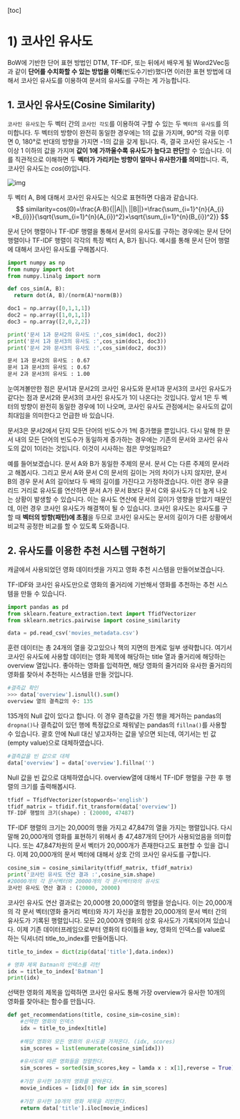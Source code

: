 [toc]

# 1) 코사인 유사도 

BoW에 기반한 단어 표현 방법인 DTM, TF-IDF, 또는 뒤에서 배우게 될 Word2Vec등과 같이 **단어를 수치화할 수 있는 방법을 이해**(빈도수기반)했다면 이러한 표현 방법에 대해서 코사인 유사도를 이용하여 문서의 유사도를 구하는 게 가능합니다.



## **1. 코사인 유사도(Cosine Similarity)**

`코사인 유사도`는 두 벡터 간의 `코사인 각도`를 이용하여 구할 수 있는 두 `벡터의 유사도`를 의미합니다. 두 벡터의 방향이 완전히 동일한 경우에는 1의 값을 가지며, 90°의 각을 이루면 0, 180°로 반대의 방향을 가지면 -1의 값을 갖게 됩니다. 즉, 결국 코사인 유사도는 -1 이상 1 이하의 값을 가지며 **값이 1에 가까울수록 유사도가 높다고 판단**할 수 있습니다. 이를 직관적으로 이해하면 두 **벡터가 가리키는 방향이 얼마나 유사한가를 의미**합니다. 즉, 코사인 유사도는 $cos(Θ)$입니다.

![img](https://wikidocs.net/images/page/24603/%EC%BD%94%EC%82%AC%EC%9D%B8%EC%9C%A0%EC%82%AC%EB%8F%84.PNG)

두 벡터 A, B에 대해서 코사인 유사도는 식으로 표현하면 다음과 같습니다.
$$
similarity=cos(Θ)=\frac{A⋅B}{||A||\ ||B||}=\frac{\sum_{i=1}^{n}{A_{i}×B_{i}}}{\sqrt{\sum_{i=1}^{n}(A_{i})^2}×\sqrt{\sum_{i=1}^{n}(B_{i})^2}}
$$


문서 단어 행렬이나 TF-IDF 행렬을 통해서 문서의 유사도를 구하는 경우에는 문서 단어 행렬이나 TF-IDF 행렬이 각각의 특징 벡터 A, B가 됩니다. 예시를 통해 문서 단어 행렬에 대해서 코사인 유사도를 구해봅시다.

```python
import numpy as np
from numpy import dot
from numpy.linalg import norm

def cos_sim(A, B):
  return dot(A, B)/(norm(A)*norm(B))

doc1 = np.array([0,1,1,1])
doc2 = np.array([1,0,1,1])
doc3 = np.array([2,0,2,2])

print('문서 1과 문서2의 유사도 :',cos_sim(doc1, doc2))
print('문서 1과 문서3의 유사도 :',cos_sim(doc1, doc3))
print('문서 2와 문서3의 유사도 :',cos_sim(doc2, doc3))
```

```tex
문서 1과 문서2의 유사도 : 0.67
문서 1과 문서3의 유사도 : 0.67
문서 2과 문서3의 유사도 : 1.00
```

눈여겨볼만한 점은 문서1과 문서2의 코사인 유사도와 문서1과 문서3의 코사인 유사도가 같다는 점과 문서2와 문서3의 코사인 유사도가 1이 나온다는 것입니다. 앞서 1은 두 벡터의 방향이 완전히 동일한 경우에 1이 나오며, 코사인 유사도 관점에서는 유사도의 값이 최대임을 의미한다고 언급한 바 있습니다.

문서3은 문서2에서 단지 모든 단어의 빈도수가 1씩 증가했을 뿐입니다. 다시 말해 한 문서 내의 모든 단어의 빈도수가 동일하게 증가하는 경우에는 기존의 문서와 코사인 유사도의 값이 1이라는 것입니다. 이것이 시사하는 점은 무엇일까요?

예를 들어보겠습니다. 문서 A와 B가 동일한 주제의 문서. 문서 C는 다른 주제의 문서라고 해봅시다. 그리고 문서 A와 문서 C의 문서의 길이는 거의 차이가 나지 않지만, 문서 B의 경우 문서 A의 길이보다 두 배의 길이를 가진다고 가정하겠습니다. 이런 경우 유클리드 거리로 유사도를 연산하면 문서 A가 문서 B보다 문서 C와 유사도가 더 높게 나오는 상황이 발생할 수 있습니다. 이는 유사도 연산에 문서의 길이가 영향을 받았기 때문인데, 이런 경우 코사인 유사도가 해결책이 될 수 있습니다. 코사인 유사도는 유사도를 구할 때 **벡터의 방향(패턴)에 초점**을 두므로 코사인 유사도는 문서의 길이가 다른 상황에서 비교적 공정한 비교를 할 수 있도록 도와줍니다.



## 2. 유사도를 이용한 추천 시스템 구현하기

캐글에서 사용되었던 영화 데이터셋을 가지고 영화 추천 시스템을 만들어보겠습니다.

TF-IDF와 코사인 유사도만으로 영화의 줄거리에 기반해서 영화를 추천하는 추천 시스템을 만들 수 있습니다.

```python
import pandas as pd
from sklearn.feature_extraction.text import TfidfVectorizer
from sklearn.metrics.pairwise import cosine_similarity

data = pd.read_csv('movies_metadata.csv')
```

훈련 데이터는 총 24개의 열을 갖고있으나 책의 지면의 한계로 일부 생략합니다. 여기서 코사인 유사도에 사용할 데이터는 영화 제목에 해당하는 title 열과 줄거리에 해당하는 overview 열입니다. 좋아하는 영화를 입력하면, 해당 영화의 줄거리와 유사한 줄거리의 영화를 찾아서 추천하는 시스템을 만들 것입니다.

```python
#결측값 확인
>>> data['overview'].isnull().sum()
overview 열의 결측값의 수: 135
```

135개의 Null 값이 있다고 합니다. 이 경우 결측값을 가진 행을 제거하는 pandas의 `dropna()`나 결측값이 있던 행에 특정값으로 채워넣는 pandas의 `fillna()`를 사용할 수 있습니다. 괄호 안에 Null 대신 넣고자하는 값을 넣으면 되는데, 여기서는 빈 값(empty value)으로 대체하였습니다.

```python
#결측값을 빈 값으로 대체
data['overview'] = data['overview'].fillna('')
```

Null 값을 빈 값으로 대체하였습니다. overview열에 대해서 TF-IDF 행렬을 구한 후 행렬의 크기를 출력해봅시다.

```python
tfidf = TfidfVectorizer(stopwords='english')
tfidf_matrix = tfidif.fit_transform(data['overview'])
TF-IDF 행렬의 크기(shape) : (20000, 47487)    
```

TF-IDF 행렬의 크기는 20,000의 행을 가지고 47,847의 열을 가지는 행렬입니다. 다시 말해 20,000개의 영화를 표현하기 위해서 총 47,487개의 단어가 사용되었음을 의미합니다. 또는 47,847차원의 문서 벡터가 20,000개가 존재한다고도 표현할 수 있을 겁니다. 이제 20,000개의 문서 벡터에 대해서 상호 간의 코사인 유사도를 구합니다.

```python
cosine_sim = cosine_similarity(tfidf_matrix, tfidf_matrix)
print('코사인 유사도 연산 결과 :',cosine_sim.shape)
#20000개의 각 문서벡터와 20000개의 각 문서벡터와의 유사도
코사인 유사도 연산 결과 : (20000, 20000)
```

코사인 유사도 연산 결과로는 20,000행 20,000열의 행렬을 얻습니다. 이는 20,000개의 각 문서 벡터(영화 줄거리 벡터)와 자기 자신을 포함한 20,000개의 문서 벡터 간의 유사도가 기록된 행렬입니다. 모든 20,000개 영화의 상호 유사도가 기록되어져 있습니다. 이제 기존 데이터프레임으로부터 영화의 타이틀을 key, 영화의 인덱스를 value로 하는 딕셔너리 title_to_index를 만들어둡니다.

```python
title_to_index = dict(zip(data['title'],data.index))

# 영화 제목 Batman의 인덱스를 리턴
idx = title_to_index['Batman']
print(idx)
```

선택한 영화의 제목을 입력하면 코사인 유사도 통해 가장 overview가 유사한 10개의 영화를 찾아내는 함수를 만듭니다.

```python
def get_recommendations(title, cosine_sim=cosine_sim):
    #선택한 영화의 인덱스
    idx = title_to_index[title]
    
    #해당 영화와 모든 영화의 유사도를 가져온다. (idx, scores)
    sim_scores = list(enumerate(cosine_sim[idx]))
    
    #유사도에 따른 영화들을 정렬한다.
    sim_scores = sorted(sim_scores,key = lamda x : x[1],reverse = True)
    
    #가장 유사한 10개의 영화를 받아온다.
    movie_indices = [idx[0] for idx in sim_scores]
    
    #가장 유사한 10개의 영화 제목을 리턴한다.
    return data['title'].iloc[movie_indices]

```